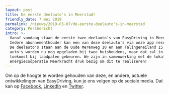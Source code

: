 ```yaml
---
layout: post
title: De eerste deelauto's in Meerstad!
friendly_date: 7 mei 2019
permalink: /nieuws/2019-05-07/de-eerste-deelauto's-in-meerstad
category: Persbericht
intro: >-
  Vanaf vandaag staan de eerste twee deelauto's van EasyDriving in Meerstad!
  Iedere abonnementhouder kan een van deze deelauto's via onze app reserveren.
  De deelauto's staan aan de Oude Merenweg 10 en aan Talingeneiland 15. De
  auto's worden nu nog opgeladen bij twee huishoudens, maar dat zal in de
  toekomst bij laadpalen gebeuren. We zijn in samenwerking met de lokale
  energiecoöperatie Meerkracht druk bezig om dit te realiseren!
---
```

Om op de hoogte te worden gehouden van deze, en andere, actuele ontwikkelingen van EasyDriving, kun je ons volgen op de sociale media. Dat kan op [Facebook](https://www.facebook.com/EasyDrivingNL/), [LinkedIn](https://www.linkedin.com/company/easy-drivingeu/) en [Twitter](https://twitter.com/EasyDrivingNL).
